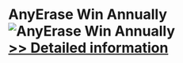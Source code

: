 # AnyErase Win Annually<br />![AnyErase Win Annually](https://mycommerce.akamaized.net/api/pimages/P301016657/BIG/301016657.PNG)<br />[>> Detailed information](https://secure.shareit.com/shareit/product.html?productid=301016657&affiliateid=200057808)